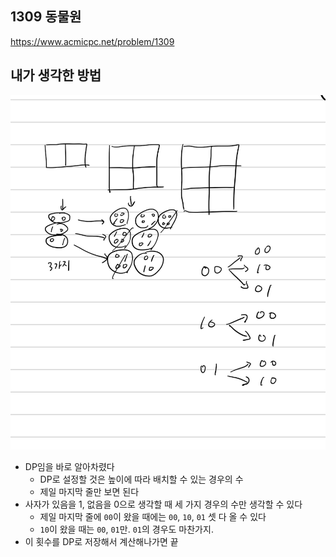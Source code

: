 ## 1309 동물원

<https://www.acmicpc.net/problem/1309>

## 내가 생각한 방법

![이미지](./img.png)

- DP임을 바로 알아차렸다
  - DP로 설정할 것은 높이에 따라 배치할 수 있는 경우의 수
  - 제일 마지막 줄만 보면 된다
- 사자가 있음을 1, 없음을 0으로 생각할 때 세 가지 경우의 수만 생각할 수 있다
  - 제일 마지막 줄에 `00`이 왔을 때에는 `00`, `10`, `01` 셋 다 올 수 있다
  - `10`이 왔을 때는 `00`, `01`만. `01`의 경우도 마찬가지.
- 이 횟수를 DP로 저장해서 계산해나가면 끝
